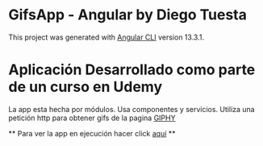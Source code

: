 # GifsApp - Angular by Diego Tuesta

This project was generated with [Angular CLI](https://github.com/angular/angular-cli) version 13.3.1.

# Aplicación Desarrollado como parte de un curso en Udemy
La app esta hecha por módulos. Usa componentes y servicios. 
Utiliza una petición http para obtener gifs de la pagina [GIPHY](https://developers.giphy.com/)

** Para ver la app en ejecución hacer click [aquí](https://gifsapp-angular-diegotuesta.netlify.app/) **
